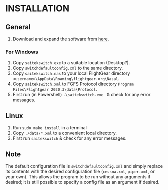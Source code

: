 # INSTALLATION

## General

1. Download and expand the software from [here](https://github.com/daibach142/SaitekSwitch). 

### For Windows
 
1. Copy `saitekswitch.exe` to a suitable location (Desktop?).
2. Copy `switchdefaultconfig.xml` to the same directory.
3. Copy `saitekswitch.nas` to your local FlightGear directory `<username>\AppData\Roaming\flightgear.org\Nasal`.
4. Copy `saitekswitch.xml` to  FGFS Protocol directory `Program Files\Flightgear 2020.3\data\Protocol`.
5. First run (in Powershell) `.\saitekswitch.exe ` & check for any error messages.
 
## Linux

1. Run `sudo make install` in a terminal
2. Copy `./data/*.xml` to a convenient local directory.
3. First run `saitekswitch`  & check for any error messages.

## Note

The default configuration file is `switchdefaultconfig.xml` and simply replace its contents with the desired configuration file (`cessna.xml`, `piper.xml`, or your own). This allows the program to be run without any arguments if desired; it is still possible to specify a config file as an argument if desired.

